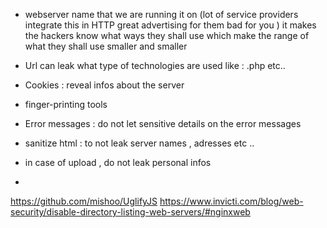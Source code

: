 * webserver name that we are running it on (lot of service providers integrate this in HTTP great advertising for them bad for you )
	 it makes the hackers know what ways they shall use which make the range of what they shall use smaller and smaller 

* Url can leak what type of technologies are used like : .php etc..
* Cookies : reveal infos about the server 
* finger-printing tools 
* Error messages : do  not let sensitive details on the error messages
* sanitize html : to not leak server names , adresses etc .. 
* in case of upload , do not leak personal infos 
*

https://github.com/mishoo/UglifyJS
https://www.invicti.com/blog/web-security/disable-directory-listing-web-servers/#nginxweb
